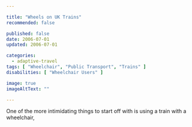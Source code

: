 ```yaml
---

title: "Wheels on UK Trains"
recommended: false

published: false
date: 2006-07-01
updated: 2006-07-01

categories: 
  - adaptive-travel
tags: [ "Wheelchair", "Public Transport", "Trains" ]
disabilities: [ "Wheelchair Users" ]

image: true
imageAltText: ""

---
```


One of the more intimidating things to start off with is using a train with a wheelchair, 